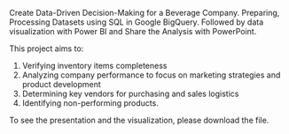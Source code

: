 Create Data-Driven Decision-Making for a Beverage Company. Preparing, Processing Datasets using SQL in Google BigQuery. Followed by data visualization with Power BI and Share the Analysis with PowerPoint.

This project aims to:
1. Verifying inventory items completeness
2. Analyzing company performance to focus on marketing strategies and product development
3. Determining key vendors for purchasing and sales logistics
4. Identifying non-performing products.

To see the presentation and the visualization, please download the file. 
